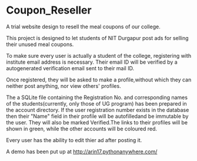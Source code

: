 # Coupon_Reseller
A trial website design to resell the meal coupons of our college.

This project is designed to let students of NIT Durgapur post ads for selling their unused meal coupons.

To make sure every user is actually a student of the college, registering with institute email address is necessary. Their email ID will be verified by a autogenerated verification email sent to their mail ID.

Once registered, they will be asked to make a profile,without which they can neither post anything, nor view others' profiles.

The a SQLite file containing the Registration No. and corresponding names of the students(currently, only those of UG program) has been prepared in the account directory. If the user registration number exists in the database then their "Name" field in their profile will be autofilledand be immutable by the user. They will  also be marked Verified.The links to their profiles will be shown in green, while the other accounts will be coloured red.

Every user has the ability to edit thier ad after posting it.

A demo has been put up at http://arin17.pythonanywhere.com/
